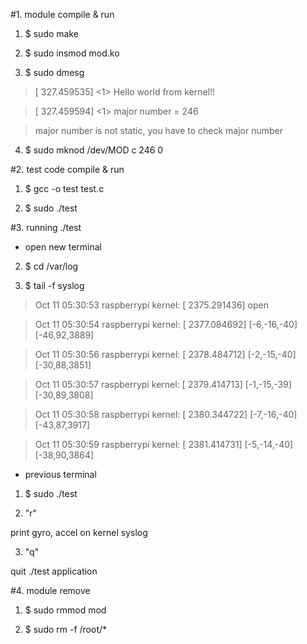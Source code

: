 #1. module compile & run

1) $   sudo make

2) $   sudo insmod mod.ko

3) $   sudo dmesg

>[  327.459535] <1> Hello world from kernel!!

>[  327.459594] <1> major number = 246    

>major number is not static, you have to check major number

4) $   sudo mknod /dev/MOD c 246 0
 

#2. test code compile & run

1) $   gcc -o test test.c

2) $   sudo ./test



#3. running ./test



- open new terminal

2) $ cd /var/log

3) $ tail -f syslog

>Oct 11 05:30:53 raspberrypi kernel: [ 2375.291436] open

>Oct 11 05:30:54 raspberrypi kernel: [ 2377.084692] [-6,-16,-40] [-46,92,3889]

>Oct 11 05:30:56 raspberrypi kernel: [ 2378.484712] [-2,-15,-40] [-30,88,3851]

>Oct 11 05:30:57 raspberrypi kernel: [ 2379.414713] [-1,-15,-39] [-30,89,3808]

>Oct 11 05:30:58 raspberrypi kernel: [ 2380.344722] [-7,-16,-40] [-43,87,3917]

>Oct 11 05:30:59 raspberrypi kernel: [ 2381.414731] [-5,-14,-40] [-38,90,3864]
 
- previous terminal 

1) $ sudo ./test

2) "r"

print gyro, accel on kernel syslog

3) "q"

 quit ./test application


#4. module remove

1) $    sudo rmmod mod

2) $    sudo rm -f /root/*

